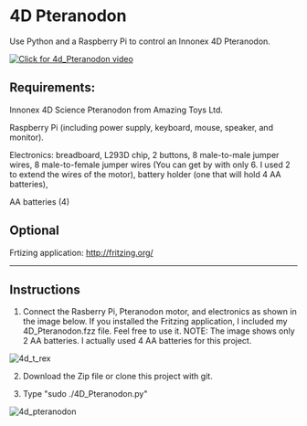 # 4D Pteranodon
Use Python and a Raspberry Pi to control an Innonex 4D Pteranodon. 

[![Click for 4d_Pteranodon video](https://user-images.githubusercontent.com/13591438/36655512-b63895ee-1a88-11e8-9dc7-b820478f968c.JPG)](https://www.dropbox.com/s/3awede58trodqeo/4D_Pteranodon.AVI?dl=0)


## Requirements:
  Innonex 4D Science Pteranodon from Amazing Toys Ltd.
  
  Raspberry Pi (including power supply, keyboard, mouse, speaker, and monitor).
  
  Electronics:
    breadboard,
    L293D chip,
    2 buttons,
    8 male-to-male jumper wires,
    8 male-to-female jumper wires (You can get by with only 6. I used 2 to extend the wires of the motor),
    battery holder (one that will hold 4 AA batteries),
  
  AA batteries (4)

## Optional
  Frtizing application:
  http://fritzing.org/

____________________________________

## Instructions

1) Connect the Rasberry Pi, Pteranodon motor, and electronics as shown in the image below. If you installed the Fritzing application, I included my 4D_Pteranodon.fzz file. Feel free to use it. NOTE: The image shows only 2 AA batteries. I actually used 4 AA batteries for this project.

![4d_t_rex](https://user-images.githubusercontent.com/13591438/27252708-95ae04ba-532a-11e7-981d-740e9d38d3ed.png)

2) Download the Zip file or clone this project with git.

3) Type "sudo ./4D_Pteranodon.py"

![4d_pteranodon](https://user-images.githubusercontent.com/13591438/36655516-bcf241b4-1a88-11e8-829a-8e7564f28ab5.png)


